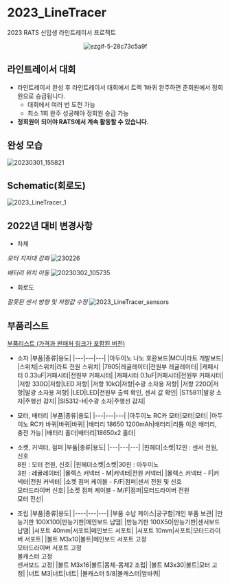 # 2023_LineTracer

2023 RATS 신입생 라인트레이서 프로젝트

<div align=center>
    
![ezgif-5-28c73c5a9f](https://github.com/RATS-make-robot/2023_LineTracer/assets/68770209/e446edbc-0c1a-463e-938e-ef72ba596d17)
</div>

## 라인트레이서 대회
- 라인트레이서 완성 후 라인트레이서 대회에서 트랙 1바퀴 완주하면 준회원에서 정회원으로 승급됩니다.
    - 대회에서 여러 번 도전 가능
    - 최소 1회 완주 성공해야 정회원 승급 가능
- __정회원이 되어야 RATS에서 계속 활동할 수 있습니다.__

## 완성 모습

![20230301_155821](https://user-images.githubusercontent.com/68770209/226085467-d1575ad6-2522-4858-9c3e-a1780fda12e6.jpg)

## Schematic(회로도)
![2023_LineTracer_1](https://user-images.githubusercontent.com/68770209/226084867-f8758c74-1c60-4bd4-bbbc-3f401301a493.png)

## 2022년 대비 변경사항
- 차체

_모터 지지대 강화_
![230226](https://user-images.githubusercontent.com/68770209/226085409-d56b6ed5-345c-4c60-814d-5e5c09f153eb.png)

_배터리 위치 이동_
![20230302_105735](https://user-images.githubusercontent.com/68770209/226084952-f8f98ebe-845b-4b4d-a9c4-8cc974c7626a.jpg)

- 회로도

_잘못된 센서 방향 및 저항값 수정_
![2023_LineTracer_sensors](https://user-images.githubusercontent.com/68770209/226085589-e0334ce4-1ff3-4683-abfc-ae203f36912f.png)

## 부품리스트

[부품리스트 (가격과 판매처 링크가 포함된 버전)](https://mokhwasomssi.notion.site/bc81dec099644cce938beb7883b7c5f4)
- 소자
    |부품|종류|용도|
    |---|---|---|
    |아두이노 나노 호환보드|MCU|라트 개발보드|  
    |스위치|스위치|라트 전원 스위치|
    |7805|레귤레이터|전원부 레귤레이터|
    |캐패시터 0.33uF|커패시터|전원부 커패시터|
    |캐패시터 0.1uF|커패시터|전원부 커패시터|
    |저항 330Ω|저항|LED 저항|
    |저항 10kΩ|저항|수광 소자용 저항|
    |저항 220Ω|저항|발광 소자용 저항|
    |LED|LED|전원부 출력 확인, 센서 값 확인|
    |ST5811|발광 소자|주행선 감지|
    |SI5312-H|수광 소자|주행선 감지|

- 모터, 배터리
  |부품|종류|용도|
  |---|---|---|
  |아두이노 RC카 모터|모터|모터|
  |아두이노 RC카 바퀴|바퀴|바퀴|
  |배터리 18650 1200mAh|배터리|리튬 이온 배터리, 충전 가능|
  |배터리 홀더|배터리|18650x2 홀더|

- 소켓, 커넥터, 점퍼
  |부품|종류|용도|
  |---|---|---|
  |핀헤더|소켓|12핀 : 센서 전원, 신호  </br> 8핀 : 모터 전원, 신호|
  |핀헤더소켓|소켓|30핀 : 아두이노</br>3핀 : 레귤레이터|
  |몰렉스 커넥터 - M|커넥터|전원 커넥터|
  |몰렉스 커넥터 - F|커넥터|전원 커넥터|
  |소켓 점퍼 케이블 - F/F|점퍼|센서 전원 및 신호</br>모터드라이버 신호|
  |소켓 점퍼 케이블 - M/F|점퍼|모터드라이버 전원</br>모터 전선|

- 조립
  |부품|종류|용도|
  |----|---|---|
  |부품 수납 케이스|공구함|개인 부품 보관|
  |만능기판 100X100|만능기판|메인보드 납땜|
  |만능기판 100X50|만능기판|센서보드 납땜|
  |서포트 40mm|서포트|메인보드 서포트|
  |서포트 10mm|서포트|모터드라이버 서포트|
  |볼트 M3x10|볼트|메인보드 서포트 고정</br>모터드라이버 서포트 고정</br>볼캐스터 고정</br>센서보드 고정|
  |볼트 M3x16|볼트|몸체-몸체2 조립|
  |볼트 M3x30|볼트|모터 고정|
  |너트 M3|너트|너트|
  |볼캐스터 5/8|볼캐스터|앞바퀴|
